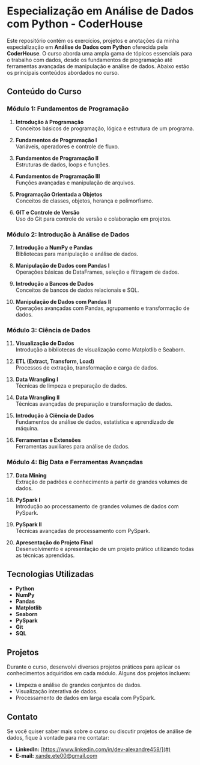 # Especialização em Análise de Dados com Python - CoderHouse

Este repositório contém os exercícios, projetos e anotações da minha especialização em **Análise de Dados com Python** oferecida pela **CoderHouse**. O curso aborda uma ampla gama de tópicos essenciais para o trabalho com dados, desde os fundamentos de programação até ferramentas avançadas de manipulação e análise de dados. Abaixo estão os principais conteúdos abordados no curso.

## Conteúdo do Curso

### Módulo 1: Fundamentos de Programação
1. **Introdução à Programação**  
   Conceitos básicos de programação, lógica e estrutura de um programa.

2. **Fundamentos de Programação I**  
   Variáveis, operadores e controle de fluxo.

3. **Fundamentos de Programação II**  
   Estruturas de dados, loops e funções.

4. **Fundamentos de Programação III**  
   Funções avançadas e manipulação de arquivos.

5. **Programação Orientada a Objetos**  
   Conceitos de classes, objetos, herança e polimorfismo.

6. **GIT e Controle de Versão**  
   Uso do Git para controle de versão e colaboração em projetos.

### Módulo 2: Introdução à Análise de Dados
7. **Introdução a NumPy e Pandas**  
   Bibliotecas para manipulação e análise de dados.

8. **Manipulação de Dados com Pandas I**  
   Operações básicas de DataFrames, seleção e filtragem de dados.

9. **Introdução a Bancos de Dados**  
   Conceitos de bancos de dados relacionais e SQL.

10. **Manipulação de Dados com Pandas II**  
    Operações avançadas com Pandas, agrupamento e transformação de dados.

### Módulo 3: Ciência de Dados
11. **Visualização de Dados**  
    Introdução a bibliotecas de visualização como Matplotlib e Seaborn.

12. **ETL (Extract, Transform, Load)**  
    Processos de extração, transformação e carga de dados.

13. **Data Wrangling I**  
    Técnicas de limpeza e preparação de dados.

14. **Data Wrangling II**  
    Técnicas avançadas de preparação e transformação de dados.

15. **Introdução à Ciência de Dados**  
    Fundamentos de análise de dados, estatística e aprendizado de máquina.

16. **Ferramentas e Extensões**  
    Ferramentas auxiliares para análise de dados.

### Módulo 4: Big Data e Ferramentas Avançadas
17. **Data Mining**  
    Extração de padrões e conhecimento a partir de grandes volumes de dados.

18. **PySpark I**  
    Introdução ao processamento de grandes volumes de dados com PySpark.

19. **PySpark II**  
    Técnicas avançadas de processamento com PySpark.

20. **Apresentação do Projeto Final**  
    Desenvolvimento e apresentação de um projeto prático utilizando todas as técnicas aprendidas.

## Tecnologias Utilizadas
- **Python**
- **NumPy**
- **Pandas**
- **Matplotlib**
- **Seaborn**
- **PySpark**
- **Git**
- **SQL**

## Projetos
Durante o curso, desenvolvi diversos projetos práticos para aplicar os conhecimentos adquiridos em cada módulo. Alguns dos projetos incluem:

- Limpeza e análise de grandes conjuntos de dados.
- Visualização interativa de dados.
- Processamento de dados em larga escala com PySpark.

## Contato
Se você quiser saber mais sobre o curso ou discutir projetos de análise de dados, fique à vontade para me contatar:

- **LinkedIn:** [https://www.linkedin.com/in/dev-alexandre458/](#)
- **E-mail:** xande.ete00@gmail.com
